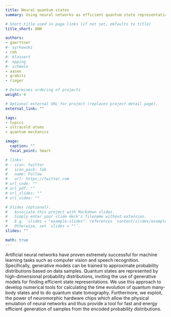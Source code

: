 ```yaml
---
title: Neural quantum states
summary: Using neural networks as efficient quantum state representations

# Short title used in page links (if not set, defaults to title)
title_short: ANN

authors:
- gaerttner
#- syrkowski
- reh
#- klassert
#- epping
#- schmale
- aasen
- grabitz
- rieger

# Determines ordering of projects
weight: 4

# Optional external URL for project (replaces project detail page).
external_link: ""

tags:
- topics
- ultracold atoms
- quantum mechanics

image:
  caption: ""
  focal_point: Smart

# links:
# - icon: twitter
#   icon_pack: fab
#   name: Follow
#   url: https://twitter.com
# url_code: ""
# url_pdf: ""
# url_slides: ""
# url_video: ""

# Slides (optional).
#   Associate this project with Markdown slides.
#   Simply enter your slide deck's filename without extension.
#   E.g. `slides = "example-slides"` references `content/slides/example-slides.md`.
#   Otherwise, set `slides = ""`.
slides: ""

math: true
---
```


Artificial neural networks have proven extremely successful for machine learning tasks such as computer vision and speech recognition. Specifically, generative models can be trained to approximate probability distributions based on data samples. Quantum states are represented by high-dimensional probability distributions, inviting the use of generative models for finding efficient state representations. We use this approach to develop numerical tools for calculating the time evolution of quantum many-body states and to do quantum state tomography. Furthermore, we exploit, the power of neuromorphic hardware chips which allow the physical emulation of neural networks and thus provide a tool for fast and energy efficient generation of samples from the encoded probability distributions.


